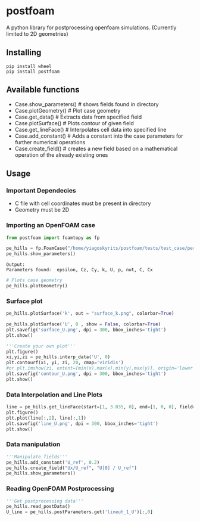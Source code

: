 # postfoam
A python library for postprocessing openfoam simulations. (Currently limited to 2D geometries)
## Installing
```
pip install wheel
pip install postfoam
```
## Available functions
- Case.show_parameters() # shows fields found in directory
- Case.plotGeometry() # Plot case geometry
- Case.get_data() # Extracts data from specified field
- Case.plotSurface() # Plots contour of given field
- Case.get_lineFace() # Interpolates cell data into specified line
- Case.add_constant() # Adds a constant into the case parameters for further numerical operations
- Case.create_field() # creates a new field based on a mathematical operation of the already existing ones

## Usage
### Important Dependecies
- C file with cell coordinates must be present in directory
- Geometry must be 2D

### Importing an OpenFOAM case
```python
from postfoam import foamtopy as fp

pe_hills = fp.FoamCase("/home/yiagoskyrits/postfoam/tests/test_case/periodic_hills")
pe_hills.show_parameters()
```
```
Output:
Parameters found:  epsilon, Cz, Cy, k, U, p, nut, C, Cx
```
```python
# Plots case geometry
pe_hills.plotGeometry()
```
### Surface plot
```python
pe_hills.plotSurface('k', out = "surface_k.png", colorbar=True)

pe_hills.plotSurface('U', 0 , show = False, colorbar=True)
plt.savefig('surface_U.png', dpi = 300, bbox_inches='tight')
plt.show()

'''Create your own plot'''
plt.figure()
xi,yi,zi = pe_hills.interp_data('U', 0)
plt.contourf(xi, yi, zi, 20, cmap='viridis')
#or plt.imshow(zi, extent=[min(x),max(x),min(y),max(y)], origin='lower', cmap='viridis')
plt.savefig('contour_U.png', dpi = 300, bbox_inches='tight')
plt.show()
```
### Data Interpolation and Line Plots
```python
line = pe_hills.get_lineFace(start=[1, 3.035, 0], end=[1, 0, 0], field="U", index=0, nPoints=100)
plt.figure()
plt.plot(line[:,2], line[:,1])
plt.savefig('line_U.png', dpi = 300, bbox_inches='tight')
plt.show()
```
### Data manipulation
```python
'''Manipulate fields'''
pe_hills.add_constant('U_ref', 0.2)
pe_hills.create_field("Ux/U_ref", "U[0] / U_ref")
pe_hills.show_parameters()
```
### Reading OpenFOAM Postprocessing
```python
'''Get postprocessing data'''
pe_hills.read_postData()
U_line = pe_hills.postParameters.get('lineuh_1_U')[:,0]
```

